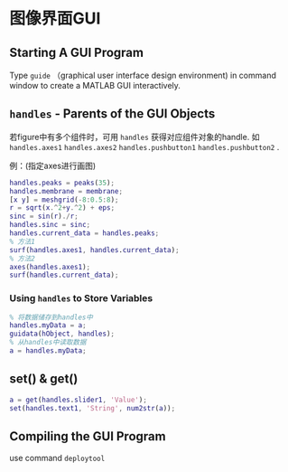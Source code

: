 # 图像界面GUI

## Starting A GUI Program

Type `guide` （graphical user interface design environment)  in command window to create a MATLAB GUI interactively.

## `handles` - Parents of the GUI Objects

若figure中有多个组件时，可用 `handles` 获得对应组件对象的handle. 如 `handles.axes1` `handles.axes2` `handles.pushbutton1` `handles.pushbutton2` .

例：(指定axes进行画图)

```matlab
handles.peaks = peaks(35);
handles.membrane = membrane;
[x y] = meshgrid(-8:0.5:8);
r = sqrt(x.^2+y.^2) + eps;
sinc = sin(r)./r;
handles.sinc = sinc;
handles.current_data = handles.peaks;
% 方法1
surf(handles.axes1, handles.current_data);
% 方法2
axes(handles.axes1);
surf(handles.current_data);
```

### Using `handles` to Store Variables

```matlab
% 将数据储存到handles中
handles.myData = a;
guidata(hObject, handles);
% 从handles中读取数据
a = handles.myData;
```



## set() & get()

```matlab
a = get(handles.slider1, 'Value');
set(handles.text1, 'String', num2str(a));
```

## Compiling the GUI Program

use command `deploytool	`

